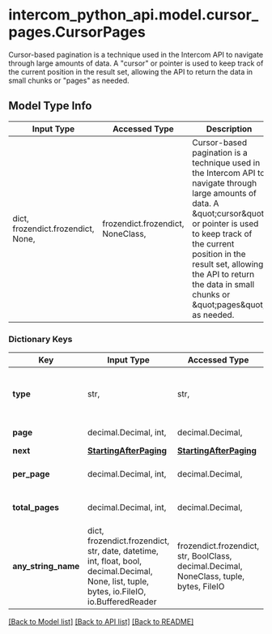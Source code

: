 # intercom_python_api.model.cursor_pages.CursorPages

Cursor-based pagination is a technique used in the Intercom API to navigate through large amounts of data. A \"cursor\" or pointer is used to keep track of the current position in the result set, allowing the API to return the data in small chunks or \"pages\" as needed. 

## Model Type Info
Input Type | Accessed Type | Description | Notes
------------ | ------------- | ------------- | -------------
dict, frozendict.frozendict, None,  | frozendict.frozendict, NoneClass,  | Cursor-based pagination is a technique used in the Intercom API to navigate through large amounts of data. A \&quot;cursor\&quot; or pointer is used to keep track of the current position in the result set, allowing the API to return the data in small chunks or \&quot;pages\&quot; as needed.  | 

### Dictionary Keys
Key | Input Type | Accessed Type | Description | Notes
------------ | ------------- | ------------- | ------------- | -------------
**type** | str,  | str,  | the type of object &#x60;pages&#x60;. | [optional] must be one of ["pages", ] 
**page** | decimal.Decimal, int,  | decimal.Decimal,  | The current page | [optional] 
**next** | [**StartingAfterPaging**](StartingAfterPaging.md) | [**StartingAfterPaging**](StartingAfterPaging.md) |  | [optional] 
**per_page** | decimal.Decimal, int,  | decimal.Decimal,  | Number of results per page | [optional] 
**total_pages** | decimal.Decimal, int,  | decimal.Decimal,  | Total number of pages | [optional] 
**any_string_name** | dict, frozendict.frozendict, str, date, datetime, int, float, bool, decimal.Decimal, None, list, tuple, bytes, io.FileIO, io.BufferedReader | frozendict.frozendict, str, BoolClass, decimal.Decimal, NoneClass, tuple, bytes, FileIO | any string name can be used but the value must be the correct type | [optional]

[[Back to Model list]](../../README.md#documentation-for-models) [[Back to API list]](../../README.md#documentation-for-api-endpoints) [[Back to README]](../../README.md)

